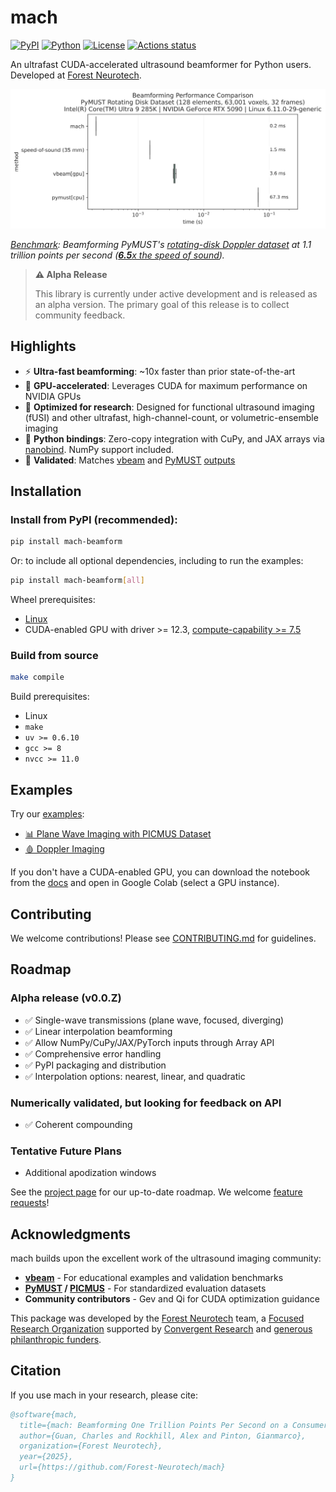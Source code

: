 # mach

[![PyPI](https://img.shields.io/pypi/v/mach-beamform.svg)](https://pypi.org/project/mach-beamform/)
[![Python](https://img.shields.io/pypi/pyversions/mach-beamform.svg)](https://pypi.org/project/mach-beamform/)
[![License](https://img.shields.io/github/license/Forest-Neurotech/mach.svg)](https://github.com/Forest-Neurotech/mach/blob/main/LICENSE)
[![Actions status](https://github.com/Forest-Neurotech/mach/actions/workflows/test_gpu.yml/badge.svg)](https://github.com/Forest-Neurotech/mach/actions/)

An ultrafast CUDA-accelerated ultrasound beamformer for Python users. Developed at [Forest Neurotech](https://forestneurotech.org/).

![Benchmark Results](assets/benchmark-doppler_disk.svg)

_[Benchmark](https://github.com/Forest-Neurotech/mach/blob/main/BENCHMARKS.md): Beamforming PyMUST's [rotating-disk Doppler dataset](https://github.com/creatis-ULTIM/PyMUST/blob/170ba68/examples/rotatingDisk_real.ipynb) at 1.1 trillion points per second ([**6.5**x the speed of sound](https://github.com/Forest-Neurotech/mach/blob/main/BENCHMARKS.md))._

> **⚠️ Alpha Release**
>
> This library is currently under active development and is released as an alpha version. The primary goal of this release is to collect community feedback.


## Highlights

* ⚡ **Ultra-fast beamforming**: ~10x faster than prior state-of-the-art
* 🚀 **GPU-accelerated**: Leverages CUDA for maximum performance on NVIDIA GPUs
* 🎯 **Optimized for research**: Designed for functional ultrasound imaging (fUSI) and other ultrafast, high-channel-count, or volumetric-ensemble imaging
* 🐍 **Python bindings**: Zero-copy integration with CuPy, and JAX arrays via [nanobind](https://nanobind.readthedocs.io/en/latest/index.html). NumPy support included.
* 🔬 **Validated**: Matches [vbeam](https://github.com/magnusdk/vbeam) and [PyMUST](https://github.com/creatis-ULTIM/PyMUST) [outputs](https://github.com/Forest-Neurotech/mach/tree/812062f/tests/compare)


## Installation

### Install from PyPI (recommended):

```bash
pip install mach-beamform
```

Or: to include all optional dependencies, including to run the examples:
```bash
pip install mach-beamform[all]
```

Wheel prerequisites:
* [Linux](https://github.com/pypa/manylinux)
* CUDA-enabled GPU with driver >= 12.3, [compute-capability >= 7.5](https://developer.nvidia.com/cuda-gpus)

### Build from source

```bash
make compile
```
Build prerequisites:
* Linux
* `make`
* `uv >= 0.6.10`
* `gcc >= 8`
* `nvcc >= 11.0`

## Examples

Try our [examples](https://forest-neurotech.github.io/mach/examples/):

* [📊 Plane Wave Imaging with PICMUS Dataset](examples/plane_wave_compound.py)
* [🩸 Doppler Imaging](examples/doppler.py)

If you don't have a CUDA-enabled GPU, you can download the notebook from the [docs](https://forest-neurotech.github.io/mach/examples/) and open in Google Colab (select a GPU instance).

## Contributing

We welcome contributions! Please see [CONTRIBUTING.md](https://github.com/Forest-Neurotech/mach/blob/812062f/CONTRIBUTING.md) for guidelines.

## Roadmap

### Alpha release (v0.0.Z)
- ✅ Single-wave transmissions (plane wave, focused, diverging)
- ✅ Linear interpolation beamforming
- ✅ Allow NumPy/CuPy/JAX/PyTorch inputs through Array API
- ✅ Comprehensive error handling
- ✅ PyPI packaging and distribution
- ✅ Interpolation options: nearest, linear, and quadratic

### Numerically validated, but looking for feedback on API
- ✅ Coherent compounding

### Tentative Future Plans
- Additional apodization windows

See the [project page](https://github.com/orgs/Forest-Neurotech/projects/14) for our up-to-date roadmap.
We welcome [feature requests](https://github.com/Forest-Neurotech/mach/issues)!

## Acknowledgments

mach builds upon the excellent work of the ultrasound imaging community:

- **[vbeam](https://github.com/magnusdk/vbeam)** - For educational examples and validation benchmarks
- **[PyMUST](https://github.com/creatis-ULTIM/PyMUST) / [PICMUS](https://www.creatis.insa-lyon.fr/Challenge/IEEE_IUS_2016/)** - For standardized evaluation datasets
- **Community contributors** - Gev and Qi for CUDA optimization guidance

This package was developed by the [Forest Neurotech](https://forestneurotech.org/) team, a [Focused Research Organization](https://www.convergentresearch.org/about-fros) supported by [Convergent Research](https://www.convergentresearch.org/) and [generous philanthropic funders](https://www.convergentresearch.org/fro-portfolio).

## Citation

If you use mach in your research, please cite:

```bibtex
@software{mach,
  title={mach: Beamforming One Trillion Points Per Second on a Consumer GPU},
  author={Guan, Charles and Rockhill, Alex and Pinton, Gianmarco},
  organization={Forest Neurotech},
  year={2025},
  url={https://github.com/Forest-Neurotech/mach}
}
```
